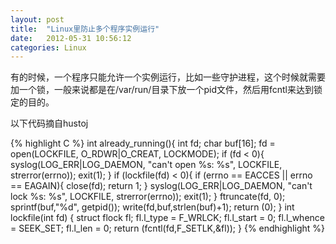 ```yaml
---
layout: post
title:  "Linux里防止多个程序实例运行"
date:   2012-05-31 10:56:12
categories: Linux
---
```

有的时候，一个程序只能允许一个实例运行，比如一些守护进程，这个时候就需要加一个锁，一般来说都是在/var/run/目录下放一个pid文件，然后用fcntl来达到锁定的目的。

以下代码摘自hustoj

{% highlight C %}
int already_running(){
        int fd;
        char buf[16];
        fd = open(LOCKFILE, O_RDWR|O_CREAT, LOCKMODE);
        if (fd < 0){
                syslog(LOG_ERR|LOG_DAEMON, "can't open %s: %s", LOCKFILE, strerror(errno));
                exit(1);
        }
        if (lockfile(fd) < 0){
                if (errno == EACCES || errno == EAGAIN){
                        close(fd);
                        return 1;
                }
                syslog(LOG_ERR|LOG_DAEMON, "can't lock %s: %s", LOCKFILE, strerror(errno));
                exit(1);
        }
        ftruncate(fd, 0);
        sprintf(buf,"%d", getpid());
        write(fd,buf,strlen(buf)+1);
        return (0);
}
int lockfile(int fd)
{
        struct flock fl;
        fl.l_type = F_WRLCK;
        fl.l_start = 0;
        fl.l_whence = SEEK_SET;
        fl.l_len = 0;
        return (fcntl(fd,F_SETLK,&fl));
}
{% endhighlight %}
 